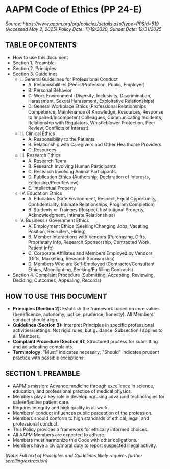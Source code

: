 # AAPM Code of Ethics (PP 24-E)

*Source: https://www.aapm.org/org/policies/details.asp?type=PP&id=519 (Accessed May 2, 2025)*
*Policy Date: 11/19/2020, Sunset Date: 12/31/2025*

## TABLE OF CONTENTS

*   How to use this document
*   Section 1. Preamble
*   Section 2. Principles
*   Section 3. Guidelines
    *   I. General Guidelines for Professional Conduct
        *   A. Responsibilities (Peers/Profession, Public, Employer)
        *   B. Personal Behavior
        *   C. Work Environment (Diversity, Inclusivity, Discrimination, Harassment, Sexual Harassment, Exploitative Relationships)
        *   D. General Workplace Ethics (Professional Relationships, Competence, Maintenance of Knowledge, Resources, Response to Impaired/Incompetent Colleagues, Communicating Incidents, Relationship with Regulators, Whistleblower Protection, Peer Review, Conflicts of Interest)
    *   II. Clinical Ethics
        *   A. Responsibility to the Patients
        *   B. Relationship with Caregivers and Other Healthcare Providers
        *   C. Resources
    *   III. Research Ethics
        *   A. Research Team
        *   B. Research Involving Human Participants
        *   C. Research Involving Animal Participants
        *   D. Publication Ethics (Authorship, Declaration of Interests, Editorship/Peer Review)
        *   E. Intellectual Property
    *   IV. Education Ethics
        *   A. Educators (Safe Environment, Respect, Equal Opportunity, Confidentiality, Intimate Relationships, Program Completion)
        *   B. Students or Trainees (Respect, Institutional Property, Acknowledgment, Intimate Relationships)
    *   V. Business / Government Ethics
        *   A. Employment Ethics (Seeking/Changing Jobs, Vacating Position, Recruiters, Hiring)
        *   B. Member Interactions with Vendors (Purchasing, Gifts, Proprietary Info, Research Sponsorship, Contracted Work, Patient Info)
        *   C. Corporate Affiliates and Members Employed by Vendors (Gifts, Marketing, Research Sponsorship)
        *   D. Members Who are Self-Employed (Contractor/Consultant Ethics, Moonlighting, Seeking/Fulfilling Contracts)
*   Section 4. Complaint Procedure (Submitting, Accepting, Reviewing, Deciding, Outcomes, Appealing, Records)

## HOW TO USE THIS DOCUMENT

*   **Principles (Section 2):** Establish the framework based on core values (beneficence, autonomy, justice, prudence, honesty). All Members' conduct should align.
*   **Guidelines (Section 3):** Interpret Principles in specific professional activities/settings. Not rigid rules, but guidance. Subsection I applies to all Members.
*   **Complaint Procedure (Section 4):** Structured process for submitting and adjudicating complaints.
*   **Terminology:** "Must" indicates necessity; "Should" indicates prudent practice with possible exceptions.

## SECTION 1. PREAMBLE

*   AAPM's mission: Advance medicine through excellence in science, education, and professional practice of medical physics.
*   Members play a key role in developing/using advanced technologies for safe/effective patient care.
*   Requires integrity and high quality in all work.
*   Members' conduct influences public perception of the profession.
*   Members should conform to high standards of ethical, legal, and professional conduct.
*   This Policy provides a framework for ethically informed choices.
*   All AAPM Members are expected to adhere.
*   Members must harmonize this Code with other obligations.
*   Members have a civic/moral duty to report suspected illegal activity.

*(Note: Full text of Principles and Guidelines likely requires further scrolling/extraction)*


